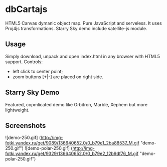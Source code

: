 dbCartajs
=========

HTML5 Canvas dymanic object map. Pure JavaScript and serveless.
It uses Proj4js transformations.  Starry Sky demo include satellite-js module.

## Usage

Simply download, unpack and open index.html in any browser with HTML5 support.
Controls: 
 * left click to center point; 
 * zoom buttons [+|-] are placed on right side.

## Starry Sky Demo

Featured, copmlicated demo like Orbitron, Marble, Xephem but more lightweight.

## Screenshots

![demo-250.gif] (http://img-fotki.yandex.ru/get/9089/136640652.0/0_b79e1_2ba88537_M.gif "demo-250.gif")
![demo-polar-250.gif] (http://img-fotki.yandex.ru/get/9329/136640652.0/0_b79e2_12b9df76_M.gif "demo-polar-250.gif")
